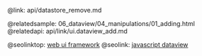@link: api/datastore_remove.md

@relatedsample:
	06_dataview/04_manipulations/01_adding.html
@relatedapi:
	api/link/ui.dataview_add.md

@seolinktop: [web ui framework](https://webix.com)
@seolink: [javascript dataview](https://webix.com/widget/dataview/)